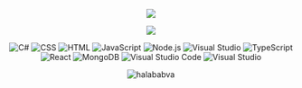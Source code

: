 <p align="center"><img src="https://i.giphy.com/RThN0hOS2GO4M.gif" /></p>
<p align="center">
    <img src="https://readme-typing-svg.demolab.com?font=Fira+Code&weight=500&size=30&pause=1000&color=F7EA1A&center=true&vCenter=true&random=false&width=435&lines=FIVEM+DEVELOPER;TYPESCRIPT+ENJOYER;FIGMA+ENJOYER" />
</p>


<p align="center">
  <img alt="C#" src="https://custom-icon-badges.demolab.com/badge/C%23-68217A.svg?logo=cs2&logoColor=white">
  <img alt="CSS" src="https://img.shields.io/badge/CSS-1572B6.svg?logo=css3&logoColor=white">
  <img alt="HTML" src="https://img.shields.io/badge/HTML-E34F26.svg?logo=html5&logoColor=white">
  <img alt="JavaScript" src="https://img.shields.io/badge/JavaScript-F7DF1E.svg?logo=javascript&logoColor=black">
  <img alt="Node.js" src="https://img.shields.io/badge/Node.js-43853D.svg?logo=node.js&logoColor=white">
  <img alt="Visual Studio" src="https://img.shields.io/badge/Lua-fff.svg?logo=lua&logoColor=blue">
  <img alt="TypeScript" src="https://img.shields.io/badge/TypeScript-007ACC.svg?logo=typescript&logoColor=white">
  <img alt="React" src="https://img.shields.io/badge/React-20232a.svg?logo=react&logoColor=%2361DAFB">
  <img alt="MongoDB" src ="https://img.shields.io/badge/MongoDB-4ea94b.svg?logo=mongodb&logoColor=white">
  <img alt="Visual Studio Code" src="https://img.shields.io/badge/Visual%20Studio%20Code-0078d7.svg?logo=visual-studio-code&logoColor=white">
  <img alt="Visual Studio" src="https://img.shields.io/badge/Visual%20Studio-fff.svg?logo=visual-studio&logoColor=purple">
</p>

<p align="center">
  <img src="https://img.shields.io/badge/halababva-dbdbdb?style=for-the-badge&logo=discord" alt="halababva" />
</p>

